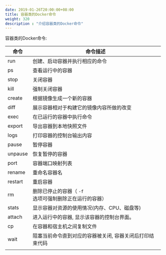```yaml
---
date: 2019-01-26T20:00:00+08:00
title: 容器类的Docker命令
weight: 320
description : "介绍容器类的Docker命令"
---
```


容器类的Docker命令:

| 命令    | 命令描述                           |
| ------- | ---------------------------------- |
| run     | 创建、启动容器并执行相应的命令         |
| ps  | 查看运行中的容器                   |
| stop | 关闭容器 |
| kill | 强制关闭容器 |
| create | 根据镜像生成一个新的容器 |
| diff | 展示容器相对于构建它的镜像内容所做的改变 |
| exec | 在已运行的容器中执行命令 |
| export | 导出容器到本地快照文件 |
| logs | 打印容器的控制台输出内容 |
| pause | 暂停容器 |
| unpause | 恢复暂停的容器 |
| port | 容器端口映射列表 |
| rename | 重命名容器名 |
| restart | 重启容器 |
| rm | 删除已停止的容器（ `-f` 选项可强制删除正在运行的容器） |
| stats | 显示容器对资源的使用情况(内存、CPU、磁盘等) |
| attach | 进入运行中的容器, 显示该容器的控制台界面。 |
| cp | 在容器和宿主机之间复制文件 |
| wait | 阻塞当前命令直到对应的容器被关闭, 容器关闭后打印结束代码 |
|  |  |



